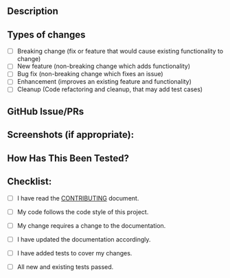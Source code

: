## Description
<!--- Describe your changes in detail -->

<!-- For new features, provide link to FS, dev ML discussion etc. -->
<!-- In case of bug fix, the expected and actual behaviours, steps to reproduce. -->

## Types of changes
<!--- What types of changes does your code introduce? Put an `x` in all the boxes that apply: -->
- [ ] Breaking change (fix or feature that would cause existing functionality to change)
- [ ] New feature (non-breaking change which adds functionality)
- [ ] Bug fix (non-breaking change which fixes an issue)
- [ ] Enhancement (improves an existing feature and functionality)
- [ ] Cleanup (Code refactoring and cleanup, that may add test cases)

## GitHub Issue/PRs
<!-- If this PR is to fix an issue or another PR on GH, uncomment the section and provide the id of issue/PR -->
<!-- When "Fixes: #<id>" is specified, the issue/PR will automatically be closed when this PR gets merged -->
<!-- For addressing multiple issues/PRs, use multiple "Fixes: #<id>" -->

<!-- Fixes: # -->

## Screenshots (if appropriate):

## How Has This Been Tested?

<!-- Please describe in detail how you tested your changes. -->
<!-- Include details of your testing environment, and the tests you ran to -->
<!-- see how your change affects other areas of the code, etc. -->

## Checklist:
<!--- Go over all the following points, and put an `x` in all the boxes that apply. -->
<!--- If you're unsure about any of these, don't hesitate to ask. We're here to help! -->
- [ ] I have read the [CONTRIBUTING](https://github.com/apache/cloudstack/blob/master/CONTRIBUTING.md) document.
- [ ] My code follows the code style of this project.
- [ ] My change requires a change to the documentation.
- [ ] I have updated the documentation accordingly.
- [ ] I have added tests to cover my changes.
- [ ] All new and existing tests passed.


